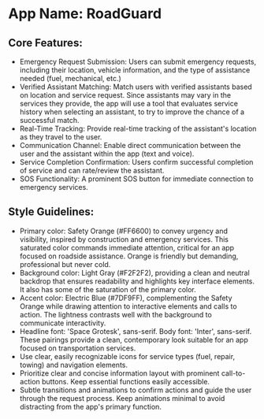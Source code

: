 # **App Name**: RoadGuard

## Core Features:

- Emergency Request Submission: Users can submit emergency requests, including their location, vehicle information, and the type of assistance needed (fuel, mechanical, etc.)
- Verified Assistant Matching: Match users with verified assistants based on location and service request. Since assistants may vary in the services they provide, the app will use a tool that evaluates service history when selecting an assistant, to try to improve the chance of a successful match.
- Real-Time Tracking: Provide real-time tracking of the assistant's location as they travel to the user.
- Communication Channel: Enable direct communication between the user and the assistant within the app (text and voice).
- Service Completion Confirmation: Users confirm successful completion of service and can rate/review the assistant.
- SOS Functionality: A prominent SOS button for immediate connection to emergency services.

## Style Guidelines:

- Primary color: Safety Orange (#FF6600) to convey urgency and visibility, inspired by construction and emergency services. This saturated color commands immediate attention, critical for an app focused on roadside assistance. Orange is friendly but demanding, professional but never cold.
- Background color: Light Gray (#F2F2F2), providing a clean and neutral backdrop that ensures readability and highlights key interface elements. It also has some of the saturation of the primary color.
- Accent color: Electric Blue (#7DF9FF), complementing the Safety Orange while drawing attention to interactive elements and calls to action.  The lightness contrasts well with the background to communicate interactivity.
- Headline font: 'Space Grotesk', sans-serif. Body font: 'Inter', sans-serif. These pairings provide a clean, contemporary look suitable for an app focused on transportation services.
- Use clear, easily recognizable icons for service types (fuel, repair, towing) and navigation elements.
- Prioritize clear and concise information layout with prominent call-to-action buttons. Keep essential functions easily accessible.
- Subtle transitions and animations to confirm actions and guide the user through the request process. Keep animations minimal to avoid distracting from the app's primary function.